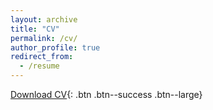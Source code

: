 ```yaml
---
layout: archive
title: "CV"
permalink: /cv/
author_profile: true
redirect_from:
  - /resume
---
```


[Download CV](https://github.com/Farshad-Rahimi/FarshadRahimi/blob/main/files/CV_Farshad_N.pdf){: .btn .btn--success .btn--large}
